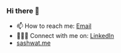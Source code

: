 ### Hi there 👋


- 📫 How to reach me: [Email️](mailto:sashwatsjain@gmail.com)
- 🙋🏻‍♂️ Connect with me on: [LinkedIn](https://www.linkedin.com/in/jainsashwat/)
- [sashwat.me](https://sashwat.me/)
